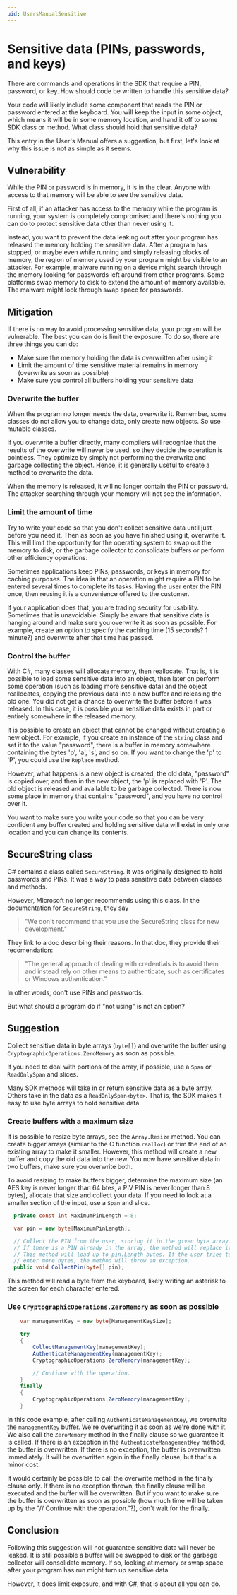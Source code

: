 ```yaml
---
uid: UsersManualSensitive
---
```


<!-- Copyright 2021 Yubico AB

Licensed under the Apache License, Version 2.0 (the "License");
you may not use this file except in compliance with the License.
You may obtain a copy of the License at

    http://www.apache.org/licenses/LICENSE-2.0

Unless required by applicable law or agreed to in writing, software
distributed under the License is distributed on an "AS IS" BASIS,
WITHOUT WARRANTIES OR CONDITIONS OF ANY KIND, either express or implied.
See the License for the specific language governing permissions and
limitations under the License. -->

# Sensitive data (PINs, passwords, and keys)

There are commands and operations in the SDK that require a PIN, password, or key. How
should code be written to handle this sensitive data?

Your code will likely include some component that reads the PIN or password entered at
the keyboard. You will keep the input in some object, which means it will be in some
memory location, and hand it off to some SDK class or method. What class should hold
that sensitive data?

This entry in the User's Manual offers a suggestion, but first, let's look at why this
issue is not as simple as it seems.

## Vulnerability

While the PIN or password is in memory, it is in the clear. Anyone with access to that
memory will be able to see the sensitive data.

First of all, if an attacker has access to the memory while the program is running, your
system is completely compromised and there's nothing you can do to protect sensitive
data other than never using it.

Instead, you want to prevent the data leaking out after your program has released the
memory holding the sensitive data. After a program has stopped, or maybe even while
running and simply releasing blocks of memory, the region of memory used by your program
might be visible to an attacker. For example, malware running on a device might search
through the memory looking for passwords left around from other programs. Some platforms
swap memory to disk to extend the amount of memory available. The malware might look
through swap space for passwords.

## Mitigation

If there is no way to avoid processing sensitive data, your program will be vulnerable.
The best you can do is limit the exposure. To do so, there are three things you can do:

* Make sure the memory holding the data is overwritten after using it
* Limit the amount of time sensitive material remains in memory (overwrite as soon as possible)
* Make sure you control all buffers holding your sensitive data

### Overwrite the buffer

When the program no longer needs the data, overwrite it. Remember, some classes do not
allow you to change data, only create new objects. So use mutable classes.

If you overwrite a buffer directly, many compilers will recognize that the results of
the overwrite will never be used, so they decide the operation is pointless. They
optimize by simply not performing the overwrite and garbage collecting the object.
Hence, it is generally useful to create a method to overwrite the data.

When the memory is released, it will no longer contain the PIN or password. The attacker
searching through your memory will not see the information.

### Limit the amount of time

Try to write your code so that you don't collect sensitive data until just before you
need it. Then as soon as you have finished using it, overwrite it. This will limit the
opportunity for the operating system to swap out the memory to disk, or the garbage
collector to consolidate buffers or perform other efficiency operations.

Sometimes applications keep PINs, passwords, or keys in memory for caching purposes.
The idea is that an operation might require a PIN to be entered several times to
complete its tasks. Having the user enter the PIN once, then reusing it is a convenience
offered to the customer.

If your application does that, you are trading security for usability. Sometimes that is
unavoidable. Simply be aware that sensitive data is hanging around and make sure you
overwrite it as soon as possible. For example, create an option to specify the caching
time (15 seconds? 1 minute?) and overwrite after that time has passed. 

### Control the buffer

With C#, many classes will allocate memory, then reallocate. That is, it is possible to
load some sensitive data into an object, then later on perform some operation (such as
loading more sensitive data) and the object reallocates, copying the previous data into
a new buffer and releasing the old one. You did not get a chance to overwrite the buffer
before it was released. In this case, it is possible your sensitive data exists in part
or entirely somewhere in the released memory.

It is possible to create an object that cannot be changed without creating a new object.
For example, if you create an instance of the `string` class and set it to the value
"password", there is a buffer in memory somewhere containing the bytes 'p', 'a', 's', and
so on. If you want to change the 'p' to 'P', you could use the `Replace` method.

However, what happens is a new object is created, the old data, "password" is copied
over, and then in the new object, the 'p' is replaced with 'P'. The old object is
released and available to be garbage collected. There is now some place in memory that
contains "password", and you have no control over it.

You want to make sure you write your code so that you can be very confident any buffer
created and holding sensitive data will exist in only one location and you can change
its contents.

## SecureString class

C# contains a class called `SecureString`. It was originally designed to hold passwords
and PINs. It was a way to pass sensitive data between classes and methods.

However, Microsoft no longer recommends using this class. In the documentation for
`SecureString`, they say

> "We don't recommend that you use the SecureString class for new development."

They link to a doc describing their reasons. In that doc, they provide their
recomendation:

> "The general approach of dealing with credentials is to avoid them and instead rely
> on other means to authenticate, such as certificates or Windows authentication."

In other words, don't use PINs and passwords.

But what should a program do if "not using" is not an option?

## Suggestion

Collect sensitive data in byte arrays (`byte[]`) and overwrite the buffer using
`CryptographicOperations.ZeroMemory` as soon as possible.

If you need to deal with portions of the array, if possible, use a `Span` or
`ReadOnlySpan` and slices.

Many SDK methods will take in or return sensitive data as a byte array. Others take in the
data as a `ReadOnlySpan<byte>`. That is, the SDK makes it easy to use byte arrays to hold
sensitive data.

### Create buffers with a maximum size

It is possible to resize byte arrays, see the `Array.Resize` method. You can create bigger
arrays (similar to the C function `realloc`) or trim the end of an existing array to make
it smaller. However, this method will create a new buffer and copy the old data into the
new. You now have sensitive data in two buffers, make sure you overwrite both.

To avoid resizing to make buffers bigger, determine the maximum size (an AES key is never
longer than 64 btes, a PIV PIN is never longer than 8 bytes), allocate that size and
collect your data. If you need to look at a smaller section of the input, use a `Span`
and slice.

```C#
  private const int MaximumPinLength = 8;

  var pin = new byte[MaximumPinLength];

  // Collect the PIN from the user, storing it in the given byte array.
  // If there is a PIN already in the array, the method will replace it.
  // This method will load up to pin.Length bytes. If the user tries to
  // enter more bytes, the method will throw an exception.
  public void CollectPin(byte[] pin);
```

This method will read a byte from the keyboard, likely writing an asterisk to the screen
for each character entered.

### Use `CryptographicOperations.ZeroMemory` as soon as possible

```C#
    var managementKey = new byte[ManagementKeySize];

    try
    {
        CollectManagementKey(managementKey);
        AuthenticateManagementKey(managementKey);
        CryptographicOperations.ZeroMemory(managementKey);

        // Continue with the operation.
    }
    finally
    {
        CryptographicOperations.ZeroMemory(managementKey);
    }
```

In this code example, after calling `AuthenticateManagementKey`, we overwrite the
`managementKey` buffer. We're overwriting it as soon as we're done with it. We also call
the `ZeroMemory` method in the finally clause so we guarantee it is called. If there is an
exception in the `AuthenticateManagementKey` method, the buffer is overwritten. If there
is no exception, the buffer is overwritten immediately. It will be overwritten again in
the finally clause, but that's a minor cost.

It would certainly be possible to call the overwrite method in the finally clause only. If
there is no exception thrown, the finally clause will be executed and the buffer will be
overwritten. But if you want to make sure the buffer is overwritten as soon as possible
(how much time will be taken up by the "// Continue with the operation."?), don't wait for
the finally.

## Conclusion

Following this suggestion will not guarantee sensitive data will never be leaked. It
is still possible a buffer will be swapped to disk or the garbage collector will
consolidate memory. If so, looking at memory or swap space after your program has run
might turn up sensitive data.

However, it does limit exposure, and with C#, that is about all you can do.
